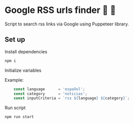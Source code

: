 # Google RSS urls finder :mag_right: :newspaper:

Script to search rss links via Google using Puppeteer library.

## Set up

Install dependencies

```bash 
npm i
```

Initialize variables 

Example:

```javascript
    const language      = 'español';
    const category      = 'noticias';
    const inputCriteria = `rss ${language} ${category}`;
```

Run script

```bash 
npm run start
```